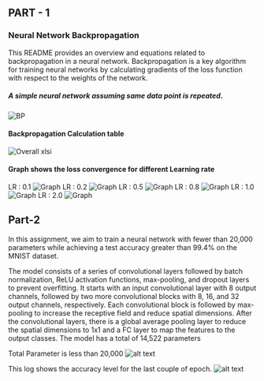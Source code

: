 ## PART - 1
### Neural Network Backpropagation

This README provides an overview and equations related to backpropagation in a neural network. Backpropagation is a key algorithm for training neural networks by calculating gradients of the loss function with respect to the weights of the network.

##### A simple neural network assuming same data point is repeated.

![BP](asset/BP_diagram.png)

#### Backpropagation Calculation table
![Overall xlsi](asset/xlsi_view.png)

#### Graph shows the loss convergence for different Learning rate
LR : 0.1
![Graph](asset/0_1_lr.png)
LR : 0.2
![Graph](asset/0_2_lr.png)
LR : 0.5
![Graph](asset/0_5_lr.png)
LR : 0.8
![Graph](asset/0_8_lr.png)
LR : 1.0
![Graph](asset/1_lr.png)
LR : 2.0
![Graph](asset/2_lr.png)



## Part-2
In this assignment, we aim to train a neural network with fewer than 20,000 parameters while achieving a test accuracy greater than 99.4% on the MNIST dataset.

The model consists of a series of convolutional layers followed by batch normalization, ReLU activation functions, max-pooling, and dropout layers to prevent overfitting.
It starts with an input convolutional layer with 8 output channels, followed by two more convolutional blocks with 8, 16, and 32 output channels, respectively.
Each convolutional block is followed by max-pooling to increase the receptive field and reduce spatial dimensions.
After the convolutional layers, there is a global average pooling layer to reduce the spatial dimensions to 1x1 and a FC layer to map the features to the output classes.
The model has a total of 14,522 parameters




Total Parameter is less than 20,000 
![alt text](asset/parameter_log.png)

This log shows the accuracy level for the last couple of epoch.
![alt text](asset/accuracy_log_mnist.png)
